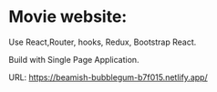 # Movie website:
Use React,Router, hooks, Redux, Bootstrap React.

Build with Single Page Application. 

URL: https://beamish-bubblegum-b7f015.netlify.app/
